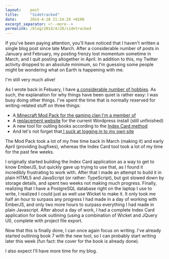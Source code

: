 ```yaml
---
layout:    post
title:     "Sidetracked"
date:      2014-4-28 21:24:28 +0100
excerpt_separator: <!--more-->
permalink: /blog/2014/4/28/sidetracked
---
```


If you've been paying attention, you'll have noticed that I haven't written a single blog post since late March. After a considerable number of posts in January and February, my posting frenzy lost momentum sometime in March, and I quit posting altogether in April. In addition to this, my Twitter activity dropped to an absolute minimum, so I'm guessing some people might be wondering what on Earth is happening with me.

<!--more-->
I'm still very much alive!

As I wrote back in Febuary, I have [a considerable number of hobbies](https://www.jeroensteenbeeke.nl/neglected-hobbies/). As such, the explanation for why things have been quiet is rather easy: I was busy doing other things. I've spent the time that is normally reserved for writing-related stuff on three things:
* A[ Minecraft Mod Pack for the gaming clan I'm a member of](https://www.tysanclan.com/threads/2848/1)
* A [replacement website](https://www.jeroensteenbeeke.nl/project-noodle/) for the current Wordpress install (still unfinished)
* A new tool for outling books according to the [Index Card method](http://www.screenwritingtricks.com/2010/03/index-card-method-and-structure-grid.html)
* And let's not forget that[ I suck at logging in to my own site](https://www.jeroensteenbeeke.nl/site-admin-fail/)

The Mod Pack took a lot of my free time back in March (making it) and early April (providing bugfixes), whereas the Index Card tool took a lot of my time for the past few weeks.

I originally started building the Index Card application as a way to get to know EmberJS, but quickly gave up trying to use that, as I found it incredibly frustrating to work with. After that I made an attempt to build it in plain HTML5 and JavaScript (or rather: TypeScript), but got slowed down by storage details, and spent two weeks not making much progress. Finally, realizing that I have a PostgreSQL database right on the laptop I use to write, I realized I could just as well use Wicket to make it. It only took me half an hour to surpass any progress I had made in a day of working with EmberJS, and only two more hours to surpass everything I had made in plain Javascript. After about a day of work, I had a complete Index Card application for book outlining (using a combination of Wicket and JQuery UI), complete with project file export.

Now that this is finally done, I can once again focus on writing. I've already started outlining book 7 with the new tool, so I can probably start writing later this week (fun fact: the cover for the book is already done).

I also expect I'll have more time for my blog.